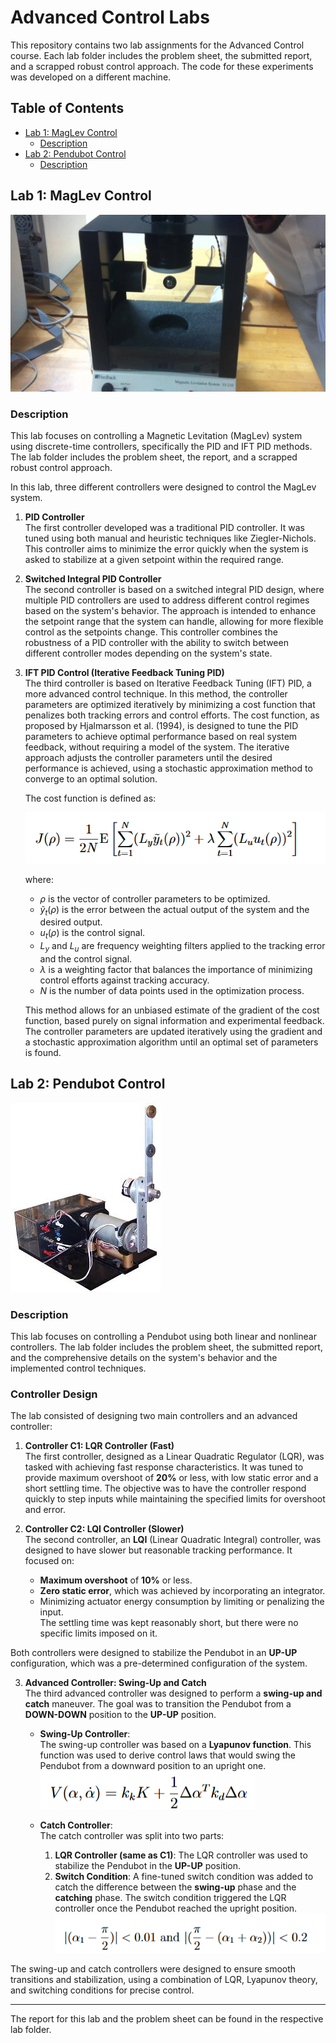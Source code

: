 # Advanced Control Labs

This repository contains two lab assignments for the Advanced Control course. Each lab folder includes the problem sheet, the submitted report, and a scrapped robust control approach. The code for these experiments was developed on a different machine.

## Table of Contents

- [Lab 1: MagLev Control](#lab-1-maglev-control)
  - [Description](#description)
- [Lab 2: Pendubot Control](#lab-2-pendubot-control)
  - [Description](#description)

## Lab 1: MagLev Control
![MagLev](MagLev.jpg)
### Description

This lab focuses on controlling a Magnetic Levitation (MagLev) system using discrete-time controllers, specifically the PID and IFT PID methods. The lab folder includes the problem sheet, the report, and a scrapped robust control approach.

In this lab, three different controllers were designed to control the MagLev system. 

1. **PID Controller**  
   The first controller developed was a traditional PID controller. It was tuned using both manual and heuristic techniques like Ziegler-Nichols. This controller aims to minimize the error quickly when the system is asked to stabilize at a given setpoint within the required range.

2. **Switched Integral PID Controller**  
   The second controller is based on a switched integral PID design, where multiple PID controllers are used to address different control regimes based on the system's behavior. The approach is intended to enhance the setpoint range that the system can handle, allowing for more flexible control as the setpoints change. This controller combines the robustness of a PID controller with the ability to switch between different controller modes depending on the system's state.

3. **IFT PID Control (Iterative Feedback Tuning PID)**  
   The third controller is based on Iterative Feedback Tuning (IFT) PID, a more advanced control technique. In this method, the controller parameters are optimized iteratively by minimizing a cost function that penalizes both tracking errors and control efforts. The cost function, as proposed by Hjalmarsson et al. (1994), is designed to tune the PID parameters to achieve optimal performance based on real system feedback, without requiring a model of the system. The iterative approach adjusts the controller parameters until the desired performance is achieved, using a stochastic approximation method to converge to an optimal solution.

   The cost function is defined as:

   ![Cost Function](Lab1/cost_function.png)

   where:
   - $\rho$ is the vector of controller parameters to be optimized.
   - $\tilde{y}_t(\rho)$ is the error between the actual output of the system and the desired output.
   - $u_t(\rho)$ is the control signal.
   - $L_y$ and $L_u$ are frequency weighting filters applied to the tracking error and the control signal.
   - $\lambda$ is a weighting factor that balances the importance of minimizing control efforts against tracking accuracy.
   - $N$ is the number of data points used in the optimization process.

   This method allows for an unbiased estimate of the gradient of the cost function, based purely on signal information and experimental feedback. The controller parameters are updated iteratively using the gradient and a stochastic approximation algorithm until an optimal set of parameters is found.

## Lab 2: Pendubot Control
![Pendubot](Pendubot.jpg)

### Description

This lab focuses on controlling a Pendubot using both linear and nonlinear controllers. The lab folder includes the problem sheet, the submitted report, and the comprehensive details on the system's behavior and the implemented control techniques.

### Controller Design

The lab consisted of designing two main controllers and an advanced controller:

1. **Controller C1: LQR Controller (Fast)**  
   The first controller, designed as a Linear Quadratic Regulator (LQR), was tasked with achieving fast response characteristics. It was tuned to provide maximum overshoot of **20%** or less, with low static error and a short settling time. The objective was to have the controller respond quickly to step inputs while maintaining the specified limits for overshoot and error.

2. **Controller C2: LQI Controller (Slower)**  
   The second controller, an **LQI** (Linear Quadratic Integral) controller, was designed to have slower but reasonable tracking performance. It focused on:
   - **Maximum overshoot** of **10%** or less.
   - **Zero static error**, which was achieved by incorporating an integrator.
   - Minimizing actuator energy consumption by limiting or penalizing the input.  
   The settling time was kept reasonably short, but there were no specific limits imposed on it.

Both controllers were designed to stabilize the Pendubot in an **UP-UP** configuration, which was a pre-determined configuration of the system.

3. **Advanced Controller: Swing-Up and Catch**  
   The third advanced controller was designed to perform a **swing-up and catch** maneuver. The goal was to transition the Pendubot from a **DOWN-DOWN** position to the **UP-UP** position.

   - **Swing-Up Controller**:  
     The swing-up controller was based on a **Lyapunov function**. This function was used to derive control laws that would swing the Pendubot from a downward position to an upright one.  
     ![Lyapunov Law Image](Lab2/Lyapunov.png)  
   
   - **Catch Controller**:  
     The catch controller was split into two parts:  
     1. **LQR Controller (same as C1)**: The LQR controller was used to stabilize the Pendubot in the **UP-UP** position.
     2. **Switch Condition**: A fine-tuned switch condition was added to catch the difference between the **swing-up** phase and the **catching** phase. The switch condition triggered the LQR controller once the Pendubot reached the upright position.  
     ![Catch Condition Image](Lab2/threshold.png)  

The swing-up and catch controllers were designed to ensure smooth transitions and stabilization, using a combination of LQR, Lyapunov theory, and switching conditions for precise control.

---

The report for this lab and the problem sheet can be found in the respective lab folder.
